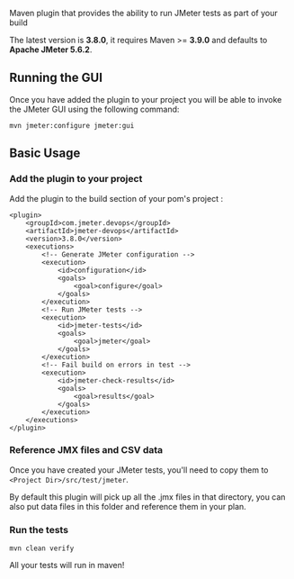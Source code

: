 Maven plugin that provides the ability to run JMeter tests as part of your build

The latest version is **3.8.0**, it requires Maven >= **3.9.0** and defaults to **Apache JMeter 5.6.2**.


Running the GUI
-----

Once you have added the plugin to your project you will be able to invoke the JMeter GUI using the following command:

```
mvn jmeter:configure jmeter:gui
```


Basic Usage
-----

### Add the plugin to your project

Add the plugin to the build section of your pom's project :

```
<plugin>
    <groupId>com.jmeter.devops</groupId>
    <artifactId>jmeter-devops</artifactId>
    <version>3.8.0</version>
    <executions>
        <!-- Generate JMeter configuration -->
        <execution>
            <id>configuration</id>
            <goals>
                <goal>configure</goal>
            </goals>
        </execution>
        <!-- Run JMeter tests -->
        <execution>
            <id>jmeter-tests</id>
            <goals>
                <goal>jmeter</goal>
            </goals>
        </execution>
        <!-- Fail build on errors in test -->
        <execution>
            <id>jmeter-check-results</id>
            <goals>
                <goal>results</goal>
            </goals>
        </execution>
    </executions>
</plugin>
```

### Reference JMX files and CSV data
Once you have created your JMeter tests, you'll need to copy them to `<Project Dir>/src/test/jmeter`.  

By default this plugin will pick up all the .jmx files in that directory, you can also put data files in this folder and reference them in your plan.

### Run the tests

```
mvn clean verify
```

All your tests will run in maven!

